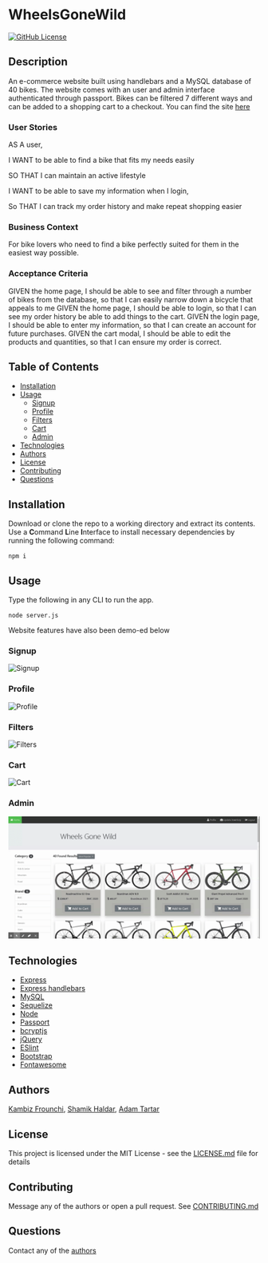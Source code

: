 # WheelsGoneWild
[![GitHub License](https://img.shields.io/github/license/kambiz-frounchi/WheelsGoneWild)](https://opensource.org/licenses/MIT)

## Description
An e-commerce website built using handlebars and a MySQL database of 40 bikes. The website comes with an user and admin interface authenticated through passport. Bikes can be filtered 7 different ways and can be added to a shopping cart to a checkout. You can find the site [here](https://wheelsgonewild.herokuapp.com/)

### User Stories

AS A user,

I WANT to be able to find a bike that fits my needs easily

SO THAT I can maintain an active lifestyle

I WANT to be able to save my information when I login,

So THAT I can track my order history and make repeat shopping easier

### Business Context

For bike lovers who need to find a bike perfectly suited for them in the easiest way possible. 

### Acceptance Criteria

GIVEN the home page, I should be able to see and filter through a number of bikes from the database, so that I can easily narrow down a bicycle that appeals to me
GIVEN the home page, I should be able to login, so that I can see my order history be able to add things to the cart.
GIVEN the login page, I should be able to enter my information, so that I can create an account for future purchases.
GIVEN the cart modal, I should be able to edit the products and quantities, so that I can ensure my order is correct.

## Table of Contents
* [Installation](#Installation)
* [Usage](#Usage)
  * [Signup](#Signup)
  * [Profile](#Profile)
  * [Filters](#Filters)
  * [Cart](#Cart)
  * [Admin](#Admin)
* [Technologies](#Technologies)
* [Authors](#Authors)
* [License](#License)
* [Contributing](#Contributing)
* [Questions](#Questions)

## Installation
Download or clone the repo to a working directory and extract its contents. Use a **C**ommand **L**ine **I**nterface to install necessary dependencies by running the following command:
```
npm i
```
## Usage 
Type the following in any CLI to run the app. 
```
node server.js
```
Website features have also been demo-ed below
### Signup
![Signup](assets/Signup.gif)


### Profile
![Profile](assets/Profile.gif)


### Filters
![Filters](assets/Filters.gif)


### Cart
![Cart](assets/Cart.gif)


### Admin
![Admin](assets/Admin.gif)


## Technologies
* [Express](https://expressjs.com/)
* [Express handlebars](https://github.com/express-handlebars/express-handlebars)
* [MySQL](https://www.mysql.com/)
* [Sequelize](https://sequelize.org/)
* [Node](https://nodejs.org/en/)
* [Passport](http://www.passportjs.org/)
* [bcryptjs](https://github.com/dcodeIO/bcrypt.js#readme)
* [jQuery](https://jquery.com/)
* [ESlint](https://eslint.org/)
* [Bootstrap](https://getbootstrap.com/)
* [Fontawesome](https://fontawesome.com/)

## Authors
[Kambiz Frounchi](https://github.com/kambiz-frounchi), [Shamik Haldar](https://github.com/shamik05), [Adam Tartar](https://github.com/adamwrites)
## License 
This project is licensed under the MIT License - see the [LICENSE.md](/LICENSE.md) file for details
## Contributing
Message any of the authors or open a pull request. See [CONTRIBUTING.md](/Contributing.md)
## Questions
Contact any of the [authors](#Authors)